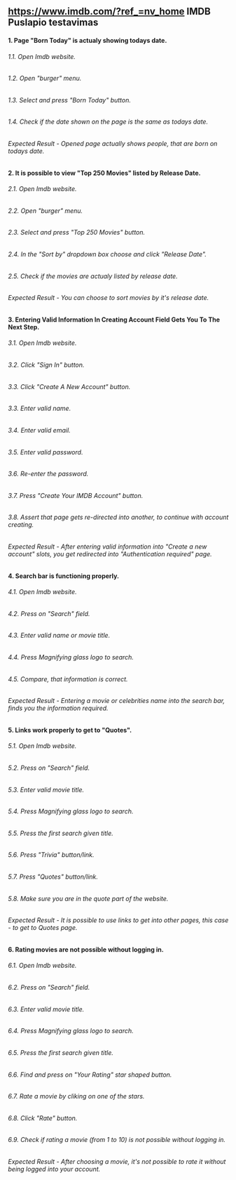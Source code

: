 ## https://www.imdb.com/?ref_=nv_home  IMDB Puslapio testavimas

#### 1. Page "Born Today" is actualy showing todays date. 
###### 1.1. Open Imdb website.
###### 1.2. Open "burger" menu.
###### 1.3. Select and press "Born Today" button. 
###### 1.4. Check if the date shown on the page is the same as todays date. 
###### Expected Result - Opened page actually shows people, that are born on todays date. 

#### 2. It is possible to view "Top 250 Movies" listed by Release Date.  
###### 2.1. Open Imdb website.
###### 2.2. Open "burger" menu.
###### 2.3. Select and press "Top 250 Movies" button.
###### 2.4. In the "Sort by" dropdown box choose and click "Release Date".
###### 2.5. Check if the movies are actualy listed by release date. 
###### Expected Result - You can choose to sort movies by it's release date. 

#### 3. Entering Valid Information In Creating Account Field Gets You To The Next Step. 
###### 3.1. Open Imdb website.
###### 3.2. Click "Sign In" button. 
###### 3.3. Click "Create A New Account" button.
###### 3.3. Enter valid name.
###### 3.4. Enter valid email.
###### 3.5. Enter valid password. 
###### 3.6. Re-enter the password. 
###### 3.7. Press "Create Your IMDB Account" button.
###### 3.8. Assert that page gets re-directed into another, to continue with account creating.
###### Expected Result - After entering valid information into "Create a new account" slots,  you get redirected into "Authentication required" page.  

#### 4. Search bar is functioning properly. 
###### 4.1. Open Imdb website. 
###### 4.2. Press on "Search" field. 
###### 4.3. Enter valid name or movie title. 
###### 4.4. Press Magnifying glass logo to search. 
###### 4.5. Compare, that information is correct. 
###### Expected Result - Entering a movie or celebrities name into the search bar, finds you the information required. 

#### 5. Links work properly to get to "Quotes". 
###### 5.1. Open Imdb website. 
###### 5.2. Press on "Search" field. 
###### 5.3. Enter valid movie title. 
###### 5.4. Press Magnifying glass logo to search.
###### 5.5. Press the first search given title. 
###### 5.6. Press "Trivia" button/link. 
###### 5.7. Press "Quotes" button/link.
###### 5.8. Make sure you are in the quote part of the website. 
###### Expected Result - It is possible to use links to get into other pages, this case - to get to Quotes page. 

#### 6. Rating movies are not possible without logging in. 
###### 6.1. Open Imdb website. 
###### 6.2. Press on "Search" field. 
###### 6.3. Enter valid movie title. 
###### 6.4. Press Magnifying glass logo to search.
###### 6.5. Press the first search given title. 
###### 6.6. Find and press on "Your Rating" star shaped button.
###### 6.7. Rate a movie by cliking on one of the stars. 
###### 6.8. Click "Rate" button. 
###### 6.9. Check if rating a movie  (from 1 to 10) is not possible without logging in.
###### Expected Result - After choosing a movie, it's not possible to rate it without being logged into your account. 
